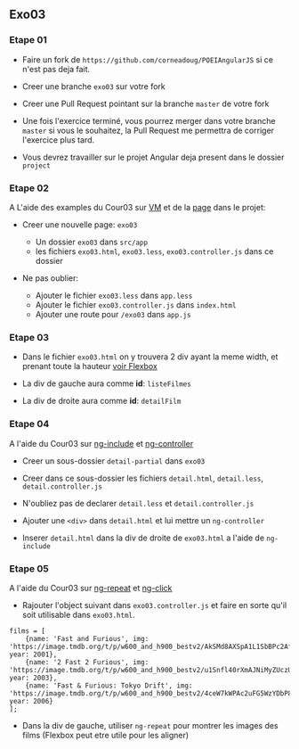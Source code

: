 ## Exo03

### Etape 01

* Faire un fork de `https://github.com/corneadoug/POEIAngularJS` si ce n'est pas deja fait.

* Creer une branche `exo03` sur votre fork

* Creer une Pull Request pointant sur la branche `master` de votre fork

* Une fois l'exercice terminé, vous pourrez merger dans votre branche `master` si vous le souhaitez, la Pull Request me permettra de corriger l'exercice plus tard.

* Vous devrez travailler sur le projet Angular deja present dans le dossier `project`

### Etape 02

A L'aide des examples du Cour03 sur [VM](Cour.md/#view-model) et de la [page](../project/src/app/home) dans le projet:

* Creer une nouvelle page: `exo03`
	* Un dossier `exo03` dans `src/app`
	* les fichiers `exo03.html`, `exo03.less`, `exo03.controller.js` dans ce dossier

* Ne pas oublier:
	* Ajouter le fichier `exo03.less` dans `app.less`
	* Ajouter le fichier `exo03.controller.js` dans `index.html`
	* Ajouter une route pour `/exo03` dans `app.js`

### Etape 03

* Dans le fichier `exo03.html` on y trouvera 2 div ayant la meme width, et prenant toute la hauteur [voir Flexbox](https://css-tricks.com/snippets/css/a-guide-to-flexbox/)

* La div de gauche aura comme **id**: `listeFilmes`

* La div de droite aura comme **id**: `detailFilm`

### Etape 04

A l'aide du Cour03 sur [ng-include](Cour.md/#ng-include) et [ng-controller](Cour.md/#ng-controller)

* Creer un sous-dossier `detail-partial` dans `exo03`

* Creer dans ce sous-dossier les fichiers `detail.html`, `detail.less`, `detail.controller.js`

* N'oubliez pas de declarer `detail.less` et `detail.controller.js`

* Ajouter une `<div>` dans `detail.html` et lui mettre un `ng-controller`

* Inserer `detail.html` dans la div de droite de `exo03.html` a l'aide de `ng-include`

### Etape 05

A l'aide du Cour03 sur [ng-repeat](Cour.md/#ng-repeat) et [ng-click](Cour.md/#ng-click)

* Rajouter l'object suivant dans `exo03.controller.js` et faire en sorte qu'il soit utilisable dans `exo03.html`.

```
films = [
	{name: 'Fast and Furious', img: 'https://image.tmdb.org/t/p/w600_and_h900_bestv2/AkSMd8AXSpA1L1SbBPc2AfVJfmE.jpg', year: 2001},
	{name: '2 Fast 2 Furious', img: 'https://image.tmdb.org/t/p/w600_and_h900_bestv2/u1Snfl40rXmAJNiMyZUczUyFVuf.jpg', year: 2003},
	{name: 'Fast & Furious: Tokyo Drift', img: 'https://image.tmdb.org/t/p/w600_and_h900_bestv2/4ceW7kWPAc2uFG5WzYDbP8Od3gw.jpg', year: 2006}
];
```

* Dans la div de gauche, utiliser `ng-repeat` pour montrer les images des films (Flexbox peut etre utile pour les aligner)
